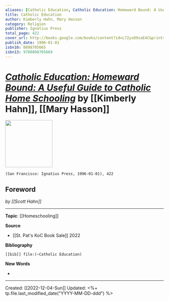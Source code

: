 ```yaml
---
aliases: [Catholic Education, Catholic Education: Homeward Bound: A Useful Guide to Catholic Home Schooling]
title: Catholic Education
author: Kimberly Hahn, Mary Hasson
category: Religion
publisher: Ignatius Press
total_page: 422
cover_url: http://books.google.com/books/content?id=L72ysO9saE4C&printsec=frontcover&img=1&zoom=1&edge=curl&source=gbs_api
publish_date: 1996-01-01
isbn10: 0898705665
isbn13: 9780898705669
---
```

# *[Catholic Education: Homeward Bound: A Useful Guide to Catholic Home Schooling](https://ignatius.com/catholic-education-homeward-bound-digital-cee/)* by [[Kimberly Hahn]], [[Mary Hasson]]

<img src="https://cdn11.bigcommerce.com/s-cvc90x9929/images/stencil/640w/products/354/610/CEE_r__79952.1617023172.jpg?c=1" width=150>

`(San Francisco: Ignatius Press, 1996-01-01), 422`

## Foreword
*by [[Scott Hahn]]*

--- 
**Topic**: [[Homeschooling]]

**Source**
- [[St. Pat's KoC Book Sale]] 2022


**Bibliography**

```query
[[bib]] file:(~Catholic Education)
```
 

**New Words**

- 

---
Created: [[2022-12-04-Sun]]
Updated: <%+ tp.file.last_modified_date("YYYY-MM-DD-ddd") %>

